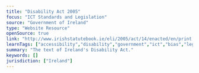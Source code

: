 ```yaml
---
title: "Disability Act 2005"
focus: "ICT Standards and Legislation"
source: "Government of Ireland"
type: "Website Resource"
openSource: true
link: "http://www.irishstatutebook.ie/eli/2005/act/14/enacted/en/print.html"
learnTags: ["accessibility","disability","government","ict","bias","legislationAndLaw","rights"]
summary: "The text of Ireland's Disability Act."
keywords: []
jurisdiction: ["Ireland"]
---
```


